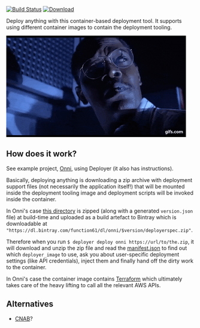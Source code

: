 [![Build Status](https://img.shields.io/travis/function61/deployer.svg?style=for-the-badge)](https://travis-ci.org/function61/deployer)
[![Download](https://img.shields.io/badge/Download-bintray%20latest-blue.svg?style=for-the-badge)](https://bintray.com/function61/dl/deployer/_latestVersion#files)

Deploy anything with this container-based deployment tool. It supports using different
container images to contain the deployment tooling.

![](docs/hold-on-to-your-butts.gif)


How does it work?
-----------------

See example project, [Onni](https://github.com/function61/onni), using Deployer (it also has
instructions).

Basically, deploying anything is downloading a zip archive with deployment support files
(not necessarily the application itself!) that will be mounted inside the deployment tooling
image and deployment scripts will be invoked inside the container.

In Onni's case [this directory](https://github.com/function61/onni/tree/master/deployerspec)
is zipped (along with a generated `version.json` file) at build-time and uploaded as a build
artefact to Bintray which is downloadable at `"https://dl.bintray.com/function61/dl/onni/$version/deployerspec.zip"`.

Therefore when you run `$ deployer deploy onni https://url/to/the.zip`, it will download and unzip
the zip file and read the
[manifest.json](https://github.com/function61/onni/blob/master/deployerspec/manifest.json)
to find out which `deployer_image` to use, ask you about user-specific deployment settings
(like API credentials), inject them and finally hand off the dirty work to the container.

In Onni's case the container image contains [Terraform](https://www.terraform.io/) which
ultimately takes care of the heavy lifting to call all the relevant AWS APIs.


Alternatives
------------

- [CNAB](https://cnab.io/)?
